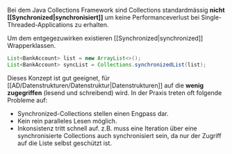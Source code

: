 Bei dem Java Collections Framework sind Collections standardmässig **nicht [[Synchronized|synchronisiert]]** um keine Performanceverlust bei Single-Threaded-Applications zu erhalten.

Um dem entgegezuwirken existieren [[Synchronized|synchronized]] Wrapperklassen.
```java
List<BankAccount> list = new ArrayList<>();
List<BankAccount> syncList = Collections.synchronizedList(list);
```

Dieses Konzept ist gut geeignet, für [[AD/Datenstrukturen/Datenstruktur|Datenstrukturen]] auf die **wenig zugegriffen** (lesend und schreibend) wird.
In der Praxis treten oft folgende Probleme auf:
- Synchronized-Collections stellen einen Engpass dar.
- Kein rein paralleles Lesen möglich.
- Inkonsistenz tritt schnell auf.
	z.B. muss eine Iteration über eine synchronisierte Collections auch synchronisiert sein, da nur der Zugriff auf die Liste selbst geschützt ist.
